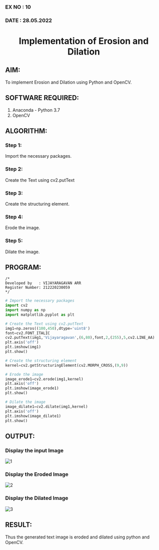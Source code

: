 ### EX NO : 10
### DATE  : 28.05.2022
# <p align="center">Implementation of Erosion and Dilation</p>


## AIM:
To implement Erosion and Dilation using Python and OpenCV.
## SOFTWARE REQUIRED:
1. Anaconda - Python 3.7
2. OpenCV
## ALGORITHM:
### Step 1:
Import the necessary packages.
### Step 2:
Create the Text using cv2.putText
### Step 3:
Create the structuring element.
### Step 4:
Erode the image.
### Step 5:
Dilate the image.

## PROGRAM:
```
/*
Developed by   : VIJAYARAGAVAN ARR
Register Number: 212220230059
*/
```
``` Python
# Import the necessary packages
import cv2
import numpy as np
import matplotlib.pyplot as plt

# Create the Text using cv2.putText
img1=np.zeros((100,450),dtype='uint8')
font=cv2.FONT_ITALIC
cv2.putText(img1,'Vijayaragavan',(6,80),font,2,(255),5,cv2.LINE_AA)
plt.axis('off')
plt.imshow(img1)
plt.show()

# Create the structuring element
kernel=cv2.getStructuringElement(cv2.MORPH_CROSS,(9,9))

# Erode the image
image_erode1=cv2.erode(img1,kernel)
plt.axis('off')
plt.imshow(image_erode1)
plt.show()

# Dilate the image
image_dilate1=cv2.dilate(img1,kernel)
plt.axis('off')
plt.imshow(image_dilate1)
plt.show()
```
## OUTPUT:

### Display the input Image
![1](https://user-images.githubusercontent.com/75235488/172896461-10f7fa5c-6b26-42a1-833c-21db05f8db93.png)

### Display the Eroded Image
![2](https://user-images.githubusercontent.com/75235488/172896502-99d853a9-1480-4b54-b57b-f67aea739895.png)

### Display the Dilated Image
![3](https://user-images.githubusercontent.com/75235488/172896540-e1ef435b-b806-4958-8e66-3a02d78ab525.png)

## RESULT:
Thus the generated text image is eroded and dilated using python and OpenCV.
